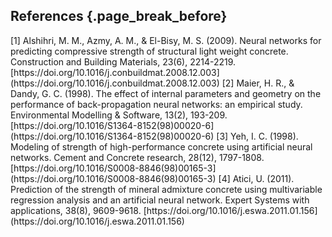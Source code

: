 ## References {.page_break_before}

<!-- Explicitly insert bibliography here -->
<div id="refs"></div>
[1] Alshihri, M. M., Azmy, A. M., & El-Bisy, M. S. (2009). Neural networks for predicting compressive strength of  structural light weight concrete. Construction and Building Materials, 23(6), 2214-2219. [https://doi.org/10.1016/j.conbuildmat.2008.12.003] (https://doi.org/10.1016/j.conbuildmat.2008.12.003)
[2] Maier, H. R., & Dandy, G. C. (1998). The effect of internal parameters and geometry on the performance of back-propagation neural networks: an empirical study. Environmental Modelling & Software, 13(2), 193-209. [https://doi.org/10.1016/S1364-8152(98)00020-6] (https://doi.org/10.1016/S1364-8152(98)00020-6)
[3] Yeh, I. C. (1998). Modeling of strength of high-performance concrete using artificial neural networks. Cement and Concrete research, 28(12), 1797-1808. [https://doi.org/10.1016/S0008-8846(98)00165-3] (https://doi.org/10.1016/S0008-8846(98)00165-3)
[4] Atici, U. (2011). Prediction of the strength of mineral admixture concrete using multivariable regression analysis and an artificial neural network. Expert Systems with applications, 38(8), 9609-9618. [https://doi.org/10.1016/j.eswa.2011.01.156] (https://doi.org/10.1016/j.eswa.2011.01.156)
